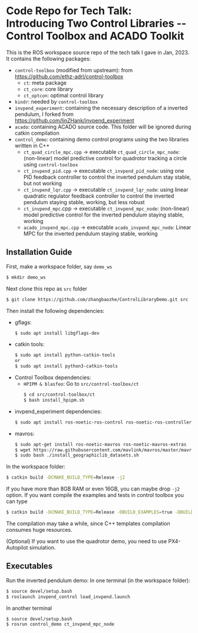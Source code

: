 # Code Repo for Tech Talk: Introducing Two Control Libraries -- Control Toolbox and ACADO Toolkit

This is the ROS workspace source repo of the tech talk I gave in Jan, 2023.
It contains the following packages: 
- `control-toolbox` (modified from upstream): from https://github.com/ethz-adrl/control-toolbox
  - `ct`: meta package
  - `ct_core`: core library
  - `ct_optcon`: optimal control library
- `kindr`: needed by `control-toolbox`
- `invpend_experiment`: containing the necessary description of a inverted pendulum, I forked from https://github.com/linZHank/invpend_experiment 
- `acado`: containing ACADO source code. This folder will be ignored during catkin compilation 
- `control_demo`: containing demo control programs using the two libraries written in C++
  - `ct_quad_circle_mpc.cpp` -> executable `ct_quad_circle_mpc_node`: (non-linear) model predictive control for quadrotor tracking a circle using `control-toolbox`
  - `ct_invpend_pid.cpp` -> executable `ct_invpend_pid_node`: using one PID feedback controller to control the inverted pendulum stay stable, but not working
  - `ct_invpend_lqr.cpp` -> executable `ct_invpend_lqr_node`: using linear quadratic regulator feedback controller to control the inverted pendulum staying stable, working, but less robust
  - `ct_invpend_mpc`.cpp -> executable `ct_invpend_mpc_node`: (non-linear) model predictive control for the inverted pendulum staying stable, working
  - `acado_invpend_mpc.cpp` -> executable `acado_invpend_mpc_node`: Linear MPC for the inverted pendulum staying stable, working

## Installation Guide
First, make a workspace folder, say `demo_ws`
```bash
$ mkdir demo_ws
```
Next clone this repo as `src` folder
```bash
$ git clone https://github.com/zhangbaozhe/ControlLibraryDemo.git src
```
Then install the following dependencies:
- gflags:
  ```bash
  $ sudo apt install libgflags-dev
  ```
- catkin tools: 
  ```bash
  $ sudo apt install python-catkin-tools
  or
  $ sudo apt install python3-catkin-tools
  ```
- Control Toolbox dependencies: 
  - `HPIPM & blasfeo`: Go to `src/control-toolbox/ct`
    ```bash
    $ cd src/control-toolbox/ct
    $ bash install_hpipm.sh
    ```
- invpend_experiment dependencies: 
  ```bash
  $ sudo apt install ros-noetic-ros-control ros-noetic-ros-controllers ros-noetic-gazebo-ros ros-noetic-gazebo-ros-control
  ```
- mavros: 
  ```bash
  $ sudo apt-get install ros-noetic-mavros ros-noetic-mavros-extras
  $ wget https://raw.githubusercontent.com/mavlink/mavros/master/mavros/scripts/install_geographiclib_datasets.sh
  $ sudo bash ./install_geographiclib_datasets.sh 
  ```

In the workspace folder: 
```bash
$ catkin build -DCMAKE_BUILD_TYPE=Release -j2
```
If you have more than 8GB RAM or even 16GB, you can maybe drop `-j2` option. 
If you want compile the examples and tests in control toolbox you can type
```bash
$ catkin build -DCMAKE_BUILD_TYPE=Release -DBUILD_EXAMPLES=true -DBUILD_TESTS=true -j2
```
The compilation may take a while, since C++ templates compilation consumes huge resources. 

(Optional) If you want to use the quadrotor demo, you need to use PX4-Autopilot simulation.

## Executables 

Run the inverted pendulum demo: 
In one terminal (in the workspace folder):
```bash
$ source devel/setup.bash
$ roslaunch invpend_control load_invpend.launch
```
In another terminal
```bash
$ source devel/setup.bash
$ rosrun control_demo ct_invpend_mpc_node
```

